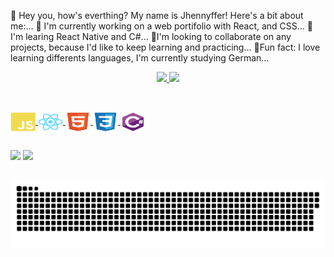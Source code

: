 💙 Hey you, how's everthing? My name is Jhennyffer! Here's a bit about me:...
💚 I'm currently working on a web portifolio with React, and CSS...
💛 I'm learing React Native and C#...
🖤I'm looking to collaborate on any projects, because I'd like to keep learning and practicing...
🤍Fun fact: I love learning differents languages, I'm currently studying German...

<div align="center">
  <a href="https://github.com/JhennyfferCassol">
  <img height="180em" src="https://github-readme-stats.vercel.app/api?username=JhennyfferCassol&show_icons=true&theme=dark&include_all_commits=true&count_private=true"/>
  <img height="180em" src="https://github-readme-stats.vercel.app/api/top-langs/?username=JhennyfferCassol&layout=compact&langs_count=7&theme=dark"/>
</div>

##

<div style="display: inline_block"><br>
  <img align="center" alt="Rafa-Js" height="30" width="40" src="https://raw.githubusercontent.com/devicons/devicon/master/icons/javascript/javascript-plain.svg">
  <img align="center" alt="Rafa-React" height="30" width="40" src="https://raw.githubusercontent.com/devicons/devicon/master/icons/react/react-original.svg">
  <img align="center" alt="Rafa-HTML" height="30" width="40" src="https://raw.githubusercontent.com/devicons/devicon/master/icons/html5/html5-original.svg">
  <img align="center" alt="Rafa-CSS" height="30" width="40" src="https://raw.githubusercontent.com/devicons/devicon/master/icons/css3/css3-original.svg">
  <img align="center" alt="Rafa-Csharp" height="30" width="40" src="https://raw.githubusercontent.com/devicons/devicon/master/icons/csharp/csharp-original.svg">
</div>

##

<div> 
  <a href="https://www.instagram.com/JhennyfferCassol/" target="_blank"><img src="https://img.shields.io/badge/-Instagram-%23E4405F?style=for-the-badge&logo=instagram&logoColor=white" target="_blank"></a>
  <a href="https://www.linkedin.com/in/jhennyffer-c-854532104/" target="_blank"><img src="https://img.shields.io/badge/-LinkedIn-%230077B5?style=for-the-badge&logo=linkedin&logoColor=white" target="_blank"></a> 
 
 ##
 
  ![Snake animation](https://github.com/JhennyfferCassol/JhennyfferCassol/blob/output/github-contribution-grid-snake.svg)
 
</div>
